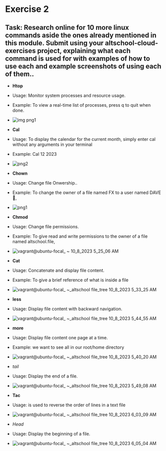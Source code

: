 # Exercise 2
## Task: Research online for 10 more linux commands aside the ones already mentioned in this module. Submit using your altschool-cloud-exercises project, explaining what each command is used for with examples of how to use each and example screenshots of using each of them..


 - **Htop**
 - Usage: Monitor system processes and resource usage.
 - Example: To view a real-time list of processes, press q to quit when done.
 - ![img png1](https://github.com/DAVE100ice/Altschool-Cloud-Exercises-Tasks/assets/131589300/97e01b4d-755c-4564-a7ca-bba2020c365d)


 - **Cal**
 - Usage: To display the calendar for the current month, simply enter cal without any arguments in your terminal
 - Example: Cal 12 2023
 - ![png2](https://github.com/DAVE100ice/Altschool-Cloud-Exercises-Tasks/assets/131589300/54e4a0bd-a6bf-4fcc-be5b-82b88f2f00fb)


- **Chown**
- Usage: Change file Onwership..
- Example: To change the owner of a file named FX to a user named DAVE👀,
- ![png1](https://github.com/DAVE100ice/Altschool-Cloud-Exercises-Tasks/assets/131589300/ac9715ce-fb74-4745-b33b-8bdfdba9dbe9)

 
- **Chmod**
- Usage: Change file permissions.
- Example: To give read and write permissions to the owner of a file named altschool.file,
- ![vagrant@ubuntu-focal_ ~ 10_8_2023 5_25_06 AM](https://github.com/DAVE100ice/Altschool-Cloud-Exercises-Tasks/assets/131589300/527fe237-4574-43cc-8f5c-e813de6e147f)
    

- **Cat**
- Usage: Concatenate and display file content.
- Example: To give a brief reference of what is inside a file
- ![vagrant@ubuntu-focal_ ~_altschool file_tree 10_8_2023 5_33_25 AM](https://github.com/DAVE100ice/Altschool-Cloud-Exercises-Tasks/assets/131589300/81baf0a7-8c40-40cc-b32e-56f37b1724dd)


- **less**
- Usage:  Display file content with backward navigation.
- ![vagrant@ubuntu-focal_ ~_altschool file_tree 10_8_2023 5_44_55 AM](https://github.com/DAVE100ice/Altschool-Cloud-Exercises-Tasks/assets/131589300/af9e0ec2-bba0-4289-8340-9a3e87e5ef08)


- **more**
- Usage: Display file content one page at a time.
- Example: we want to see all in our root/home directory
- ![vagrant@ubuntu-focal_ ~_altschool file_tree 10_8_2023 5_40_20 AM](https://github.com/DAVE100ice/Altschool-Cloud-Exercises-Tasks/assets/131589300/23e8a19c-45be-4016-981f-fabfd87e2883)


- *tail* 
- Usage:  Display the end of a file.
- ![vagrant@ubuntu-focal_ ~_altschool file_tree 10_8_2023 5_49_08 AM](https://github.com/DAVE100ice/Altschool-Cloud-Exercises-Tasks/assets/131589300/d669736a-32f1-4bdc-b891-947787e8e350)


-  **Tac**
-  Usage: is used to reverse the order of lines in a text file
- ![vagrant@ubuntu-focal_ ~_altschool file_tree 10_8_2023 6_03_09 AM](https://github.com/DAVE100ice/Altschool-Cloud-Exercises-Tasks/assets/131589300/50fb7b63-247f-47fb-b71f-63ed20d7cf9e)


- *Head*
- Usage:  Display the beginning of a file.
- ![vagrant@ubuntu-focal_ ~_altschool file_tree 10_8_2023 6_05_04 AM](https://github.com/DAVE100ice/Altschool-Cloud-Exercises-Tasks/assets/131589300/b0daeef0-f029-4ee5-8a6c-617c2cf45f51)

